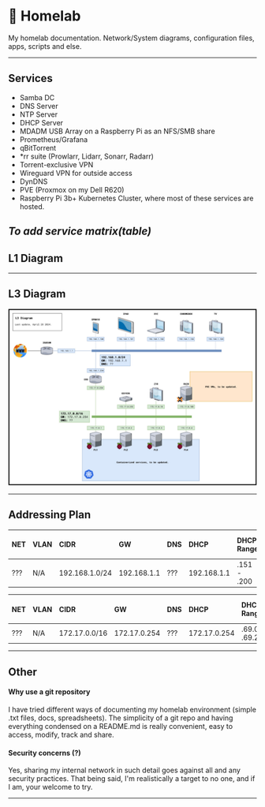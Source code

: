 # 💾 Homelab 
My homelab documentation. Network/System diagrams, configuration files, apps, scripts and else.

--------------------

## Services

- Samba DC
- DNS Server
- NTP Server
- DHCP Server
- MDADM USB Array on a Raspberry Pi as an NFS/SMB share
- Prometheus/Grafana
- qBitTorrent
- *rr suite (Prowlarr, Lidarr, Sonarr, Radarr)
- Torrent-exclusive VPN
- Wireguard VPN for outside access
- DynDNS
- PVE (Proxmox on my Dell R620)
- Raspberry Pi 3b+ Kubernetes Cluster, where most of these services are hosted.

*To add service matrix(table)*
-------------------

## L1 Diagram

--------------------

## L3 Diagram

![L3Diagram](diagrams/L3Diagram.jpg)

--------------------

## Addressing Plan

| NET | VLAN | CIDR           | GW           | DNS | DHCP         | DHCP Range       | Static IPs Range |
| :-- | :--- | :------------- | :----------- | :-- | :----------- | :--------------- | :--------------- |
| ??? | N/A  | 192.168.1.0/24 | 192.168.1.1  | ??? | 192.168.1.1  | .151 - .200      | .1 - .150        |

| NET | VLAN | CIDR           | GW           | DNS | DHCP         | DHCP Range       | Static IPs Range |
| :-- | :--- | :------------- | :----------- | :-- | :----------  | :--------------- | :--------------- |
| ??? | N/A  | 172.17.0.0/16  | 172.17.0.254 | ??? | 172.17.0.254 | .69.0 - .69.255  | .0.1 - .10.255   |

--------------------

## Other

#### Why use a git repository

I have tried different ways of documenting my homelab environment (simple .txt files, docs, spreadsheets). The simplicity of a git repo and having everything condensed on a README.md is really convenient, easy to access, modify, track and share.

#### Security concerns (?)

Yes, sharing my internal network in such detail goes against all and any security practices. That being said, I'm realistically a target to no one, and if I am, your welcome to try.

--------------------

